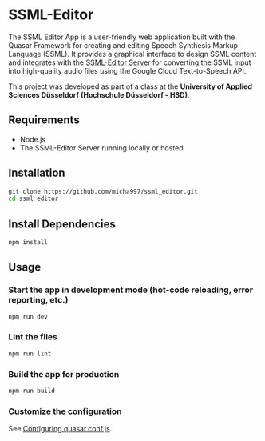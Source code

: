 # SSML-Editor

The SSML Editor App is a user-friendly web application built with the Quasar Framework for creating and editing Speech Synthesis Markup Language (SSML). It provides a graphical interface to design SSML content and integrates with the [SSML-Editor Server](https://github.com/micha997/ssml_editor_server) for converting the SSML input into high-quality audio files using the Google Cloud Text-to-Speech API.

This project was developed as part of a class at the **University of Applied Sciences Düsseldorf (Hochschule Düsseldorf - HSD)**.

## Requirements
- Node.js
- The SSML-Editor Server running locally or hosted

## Installation
```bash
git clone https://github.com/micha997/ssml_editor.git
cd ssml_editor
```

## Install Dependencies
```bash
npm install
```

## Usage
### Start the app in development mode (hot-code reloading, error reporting, etc.)
```bash
npm run dev
```

### Lint the files
```bash
npm run lint
```

### Build the app for production
```bash
npm run build
```

### Customize the configuration
See [Configuring quasar.conf.js](https://quasar.dev/quasar-cli/quasar-conf-js).
